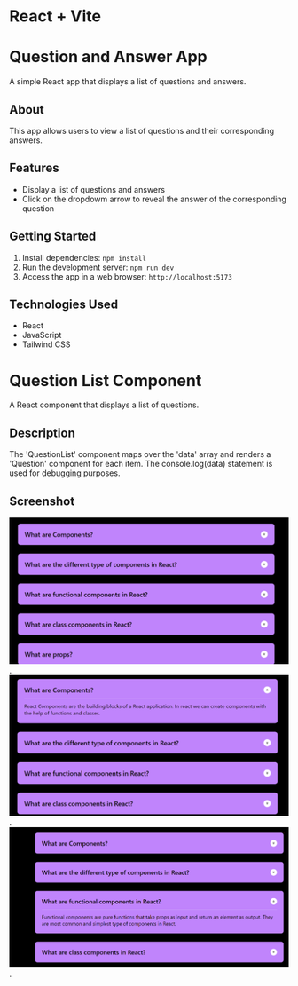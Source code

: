 # React + Vite

# Question and Answer App

A simple React app that displays a list of questions and answers.

## About

This app allows users to view a list of questions and their corresponding answers.

## Features

- Display a list of questions and answers
- Click on the dropdowm arrow to reveal the answer of the corresponding question

## Getting Started

1. Install dependencies: `npm install`
2. Run the development server: `npm run dev`
3. Access the app in a web browser: `http://localhost:5173`

## Technologies Used

- React
- JavaScript
- Tailwind CSS

# Question List Component

A React component that displays a list of questions.

## Description

The 'QuestionList' component maps over the 'data' array and renders a 'Question' component for each item.
The console.log(data) statement is used for debugging purposes.

## Screenshot
![Screenshot](public/Screenshot1.png).
![Screenshot](public/Screenshot2.png).
![Screenshot](public/Screenshot3.png).


